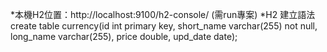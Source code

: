 *本機H2位置：http://localhost:9100/h2-console/ (需run專案)
*H2 建立語法 create table currency(id int primary key, short_name varchar(255) not null, long_name varchar(255), price double, upd_date date);